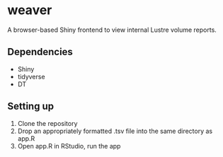 # weaver
A browser-based Shiny frontend to view internal Lustre volume reports.

## Dependencies
* Shiny
* tidyverse
* DT

## Setting up
1. Clone the repository
2. Drop an appropriately formatted .tsv file into the same directory as app.R
3. Open app.R in RStudio, run the app
